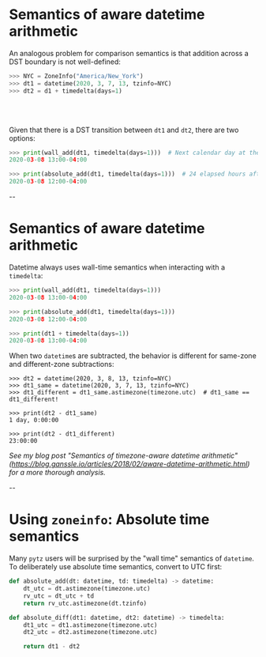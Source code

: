 # Semantics of aware datetime arithmetic

An analogous problem for comparison semantics is that addition across a DST boundary is not well-defined:

```python
>>> NYC = ZoneInfo("America/New_York")
>>> dt1 = datetime(2020, 3, 7, 13, tzinfo=NYC)
>>> dt2 = d1 + timedelta(days=1)
```

<br/>
<br/>

Given that there is a DST transition between `dt1` and `dt2`, there are two options:

```python
>>> print(wall_add(dt1, timedelta(days=1)))  # Next calendar day at the same time
2020-03-08 13:00-04:00

>>> print(absolute_add(dt1, timedelta(days=1)))  # 24 elapsed hours after dt1
2020-03-08 12:00-04:00
```

--

# Semantics of aware datetime arithmetic


Datetime always uses wall-time semantics when interacting with a `timedelta`:


```python
>>> print(wall_add(dt1, timedelta(days=1)))
2020-03-08 13:00-04:00

>>> print(absolute_add(dt1, timedelta(days=1)))
2020-03-08 12:00-04:00

>>> print(dt1 + timedelta(days=1))
2020-03-08 13:00-04:00
```

When two `datetime`s are subtracted, the behavior is different for same-zone and different-zone subtractions:

```
>>> dt2 = datetime(2020, 3, 8, 13, tzinfo=NYC)
>>> dt1_same = datetime(2020, 3, 7, 13, tzinfo=NYC)
>>> dt1_different = dt1_same.astimezone(timezone.utc)  # dt1_same == dt1_different!

>>> print(dt2 - dt1_same)
1 day, 0:00:00

>>> print(dt2 - dt1_different)
23:00:00
```

*See my blog post "Semantics of timezone-aware datetime arithmetic" (https://blog.ganssle.io/articles/2018/02/aware-datetime-arithmetic.html) for a more thorough analysis.*

--

# Using `zoneinfo`: Absolute time semantics

Many `pytz` users will be surprised by the "wall time" semantics of `datetime`. To deliberately use absolute time semantics, convert to UTC first:

```python
def absolute_add(dt: datetime, td: timedelta) -> datetime:
    dt_utc = dt.astimezone(timezone.utc)
    rv_utc = dt_utc + td
    return rv_utc.astimezone(dt.tzinfo)

def absolute_diff(dt1: datetime, dt2: datetime) -> timedelta:
    dt1_utc = dt1.astimezone(timezone.utc)
    dt2_utc = dt2.astimezone(timezone.utc)

    return dt1 - dt2
```
